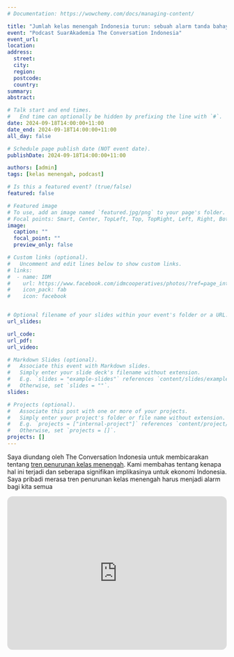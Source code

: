```yaml
---
# Documentation: https://wowchemy.com/docs/managing-content/

title: "Jumlah kelas menengah Indonesia turun: sebuah alarm tanda bahaya?"
event: "Podcast SuarAkademia The Conversation Indonesia"
event_url:
location:
address:
  street:
  city:
  region:
  postcode:
  country:
summary: 
abstract: 

# Talk start and end times.
#   End time can optionally be hidden by prefixing the line with `#`.
date: 2024-09-18T14:00:00+11:00
date_end: 2024-09-18T14:00:00+11:00
all_day: false

# Schedule page publish date (NOT event date).
publishDate: 2024-09-18T14:00:00+11:00

authors: [admin]
tags: [kelas menengah, podcast]

# Is this a featured event? (true/false)
featured: false

# Featured image
# To use, add an image named `featured.jpg/png` to your page's folder. 
# Focal points: Smart, Center, TopLeft, Top, TopRight, Left, Right, BottomLeft, Bottom, BottomRight.
image:
  caption: ""
  focal_point: ""
  preview_only: false

# Custom links (optional).
#   Uncomment and edit lines below to show custom links.
# links:
#  - name: IDM
#    url: https://www.facebook.com/idmcooperatives/photos/?ref=page_internal
#    icon_pack: fab
#    icon: facebook


# Optional filename of your slides within your event's folder or a URL.
url_slides: 

url_code:
url_pdf: 
url_video: 

# Markdown Slides (optional).
#   Associate this event with Markdown slides.
#   Simply enter your slide deck's filename without extension.
#   E.g. `slides = "example-slides"` references `content/slides/example-slides.md`.
#   Otherwise, set `slides = ""`.
slides: 

# Projects (optional).
#   Associate this post with one or more of your projects.
#   Simply enter your project's folder or file name without extension.
#   E.g. `projects = ["internal-project"]` references `content/project/deep-learning/index.md`.
#   Otherwise, set `projects = []`.
projects: []
---
```


Saya diundang oleh The Conversation Indonesia untuk membicarakan tentang [tren penurunan kelas menengah](https://open.spotify.com/episode/0NhTDAeIbTmlTdjyDcs7AV?si=908aec861266427b). Kami membahas tentang kenapa hal ini terjadi dan seberapa signifikan implikasinya untuk ekonomi Indonesia. Saya pribadi merasa tren penurunan kelas menengah harus menjadi alarm bagi kita semua

<iframe style="border-radius:12px" src="https://open.spotify.com/embed/episode/0NhTDAeIbTmlTdjyDcs7AV?utm_source=generator" width="100%" height="352" frameBorder="0" allowfullscreen="" allow="autoplay; clipboard-write; encrypted-media; fullscreen; picture-in-picture" loading="lazy"></iframe>